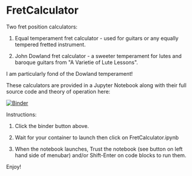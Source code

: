 # FretCalculator

Two fret position calculators:

1. Equal temperament fret calculator - used for guitars or any equally tempered fretted instrument.

2. John Dowland fret calculator - a sweeter temperament for lutes and baroque guitars from "A Varietie of Lute Lessons".

I am particularly fond of the Dowland temperament!

These calculators are provided in a Jupyter Notebook along with their full source code and theory of operation here:

[![Binder](https://mybinder.org/badge.svg)](https://mybinder.org/v2/gh/jimarlow/FretCalculator.git/master)

Instructions:

1. Click the binder button above.

2. Wait for your container to launch then click on FretCalculator.ipynb

3. When the notebook launches, Trust the notebook (see button on left hand side of menubar) and/or Shift-Enter on code blocks to run them.

Enjoy!
